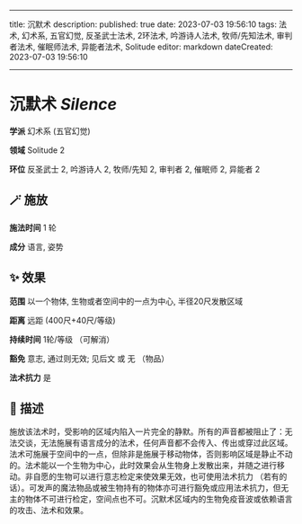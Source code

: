 
---
title: 沉默术
description: 
published: true
date: 2023-07-03 19:56:10
tags: 法术, 幻术系, 五官幻觉, 反圣武士法术, 2环法术, 吟游诗人法术, 牧师/先知法术, 审判者法术, 催眠师法术, 异能者法术, Solitude
editor: markdown
dateCreated: 2023-07-03 19:56:10

---

# **沉默术** *Silence*

**学派** 幻术系 (五官幻觉) 

**领域** Solitude 2

**环位** 反圣武士 2, 吟游诗人 2, 牧师/先知 2, 审判者 2, 催眠师 2, 异能者 2

## 🪄 施放

**施法时间** 1 轮

**成分** 语言, 姿势

## ✨ 效果  

**范围** 以一个物体, 生物或者空间中的一点为中心, 半径20尺发散区域

**距离** 远距 (400尺+40尺/等级)  

**持续时间** 1轮/等级 （可解消） 

**豁免** 意志, 通过则无效; 见后文 或 无 （物品）

**法术抗力** 是

## 📖 描述

施放该法术时，受影响的区域内陷入一片完全的静默。所有的声音都被阻止了：无法交谈，无法施展有语言成分的法术，任何声音都不会传入、传出或穿过此区域。法术可施展于空间中的一点，但除非是施展于移动物体，否则影响区域是静止不动的。法术能以一个生物为中心，此时效果会从生物身上发散出来，并随之进行移动。非自愿的生物可以进行意志检定来使效果无效，也可使用法术抗力 （若有的话）。可发声的魔法物品或被生物持有的物体亦可进行豁免或应用法术抗力，但无主的物体不可进行检定，空间点也不可。沉默术区域内的生物免疫音波或依赖语言的攻击、法术和效果。
    